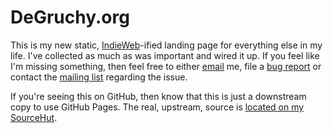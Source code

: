 # DeGruchy.org

This is my new static, [IndieWeb][iw]-ified landing page for everything
else in my life. I've collected as much as was important and wired it
up. If you feel like I'm missing something, then feel free to either
[email][em] me, file a [bug report][bugs] or contact the [mailing
list][ml] regarding the issue.

If you're seeing this on GitHub, then know that this is just a
downstream copy to use GitHub Pages. The real, upstream, source is
[located on my SourceHut][sh].

[iw]: https://indieweb.org/
[em]: mailto:nathan@degruchy.org
[bugs]: https://todo.sr.ht/~ndegruchy/degruchy.org
[ml]: https://lists.sr.ht/~ndegruchy/degruchy.org
[sh]: https://git.sr.ht/~ndegruchy/degruchy.org
